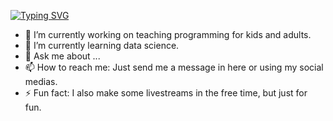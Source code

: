 [![Typing SVG](https://readme-typing-svg.herokuapp.com/?color=#800080&size=35&center=true&vCenter=true&width=1000&lines=HELLO,+My+name+is+José+Netto;I'm+from+Brazil;Data+Scientist;Be+Welcome!+:%29)](https://git.io/typing-svg)


- 🔭 I’m currently working on teaching programming for kids and adults.
- 🌱 I’m currently learning data science.
- 💬 Ask me about ...
- 📫 How to reach me: Just send me a message in here or using my social medias.
- ⚡ Fun fact: I also make some livestreams in the free time, but just for fun.
